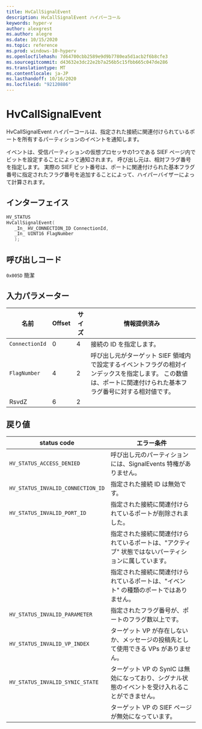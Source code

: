 ```yaml
---
title: HvCallSignalEvent
description: HvCallSignalEvent ハイパーコール
keywords: hyper-v
author: alexgrest
ms.author: alegre
ms.date: 10/15/2020
ms.topic: reference
ms.prod: windows-10-hyperv
ms.openlocfilehash: 7d64700cbb2589e9d9b7780ea5d1acb2f6b8cfe3
ms.sourcegitcommit: d43632e3dc22e2b7a256b5c15fbb665c047de286
ms.translationtype: MT
ms.contentlocale: ja-JP
ms.lasthandoff: 10/16/2020
ms.locfileid: "92120886"
---
```

# <a name="hvcallsignalevent"></a>HvCallSignalEvent

HvCallSignalEvent ハイパーコールは、指定された接続に関連付けられているポートを所有するパーティションのイベントを通知します。

イベントは、受信パーティションの仮想プロセッサの1つである SIEF ページ内でビットを設定することによって通知されます。 呼び出し元は、相対フラグ番号を指定します。 実際の SIEF ビット番号は、ポートに関連付けられた基本フラグ番号に指定されたフラグ番号を追加することによって、ハイパーバイザーによって計算されます。

## <a name="interface"></a>インターフェイス

 ```c
HV_STATUS
HvCallSignalEvent(
    _In_ HV_CONNECTION_ID ConnectionId,
    _In_ UINT16 FlagNumber
    );
 ```

## <a name="call-code"></a>呼び出しコード

`0x005D` 簡潔

## <a name="input-parameters"></a>入力パラメーター

| 名前                    | Offset     | サイズ     | 情報提供済み                      |
|-------------------------|------------|----------|-------------------------------------------|
| `ConnectionId`          | 0          | 4        | 接続の ID を指定します。       |
| `FlagNumber`            | 4          | 2        | 呼び出し元がターゲット SIEF 領域内で設定するイベントフラグの相対インデックスを指定します。 この数値は、ポートに関連付けられた基本フラグ番号に対する相対値です。 |
| RsvdZ                   | 6          | 2        |                                           |

## <a name="return-values"></a>戻り値

| status code                         | エラー条件                                       |
|-------------------------------------|-------------------------------------------------------|
| `HV_STATUS_ACCESS_DENIED`           | 呼び出し元のパーティションには、SignalEvents 特権がありません。 |
| `HV_STATUS_INVALID_CONNECTION_ID`   | 指定された接続 ID は無効です。               |
| `HV_STATUS_INVALID_PORT_ID`         | 指定された接続に関連付けられているポートが削除されました。 |
|                                     | 指定された接続に関連付けられているポートは、"アクティブ" 状態ではないパーティションに属しています。 |
|                                     | 指定された接続に関連付けられているポートは、"イベント" の種類のポートではありません。 |
| `HV_STATUS_INVALID_PARAMETER`       | 指定されたフラグ番号が、ポートのフラグ数以上です。 |
| `HV_STATUS_INVALID_VP_INDEX`        | ターゲット VP が存在しないか、メッセージの投稿先として使用できる VPs がありません。 |
| `HV_STATUS_INVALID_SYNIC_STATE`     | ターゲット VP の SynIC は無効になっており、シグナル状態のイベントを受け入れることができません。 |
|                                     | ターゲット VP の SIEF ページが無効になっています。                 |